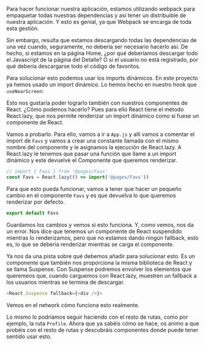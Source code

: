 Para hacer funcionar nuestra aplicación, estamos utilizando webpack para empaquetar todas nuestras dependencias y así tener un distribuible de nuestra aplicación. Y esto es genial, ya que Webpack se encarga de toda esta gestión.

Sin embargo, resulta que estamos descargando todas las dependencias de una vez cuando, seguramente, no debería ser necesario hacerlo así. De hecho, si estamos en la página Home, ¿por qué deberíamos descargar todo el Javascript de la página del Detalle? O si el usuario no está registrado, por qué debería descargarse todo el código de favoritos.

Para solucionar esto podemos usar los imports dinámicos. En este proyecto ya hemos usado un import dinámico. Lo hemos hecho en nuestro hook que `useNearScreen`:

Esto nos gustaría poder lograrlo también con nuestros componentes de React. ¿Cómo podemos hacerlo? Pues para ello React tiene el método React.lazy, que nos permite renderizar un import dinámico como si fuese un componente de React.

Vamos a probarlo. Para ello, vamos a ir a `App.js` y allí vamos a comentar el import de `Favs` y vamos a crear una constante llamada con el mismo nombre del componente y le asignamos la ejecución de React.lazy. A React.lazy le tenemos que pasar una función que llame a un import dinámico y este devuelve el Componente que queremos renderizar.

```js
// import { Favs } from '@pages/Favs'
const Favs = React.lazy(() => import('@pages/Favs'))
```

Para que esto pueda funcionar, vamos a tener que hacer un pequeño cambio en el componente `Favs` y es que devuelva lo que queremos renderizar por defecto.

```js
export default Favs
```

Guardamos los cambios y vemos si esto funciona. Y, como vemos, nos da un error. Nos dice que tenemos un componente de React suspendido mientras lo renderizamos, pero que no estamos dando ningún fallback, esto es, lo que se debería renderizar mientras se carga el componente.

Ya nos da una pista sobre qué debemos añadir para solucionar esto. Es un componente que también nos proporciona la misma biblioteca de React y se llama Suspense. Con Suspense podremos envolver los elementos que queremeos que, cuando carguemos con React.lazy, muestren un fallback a los usuarios mientras se termina de descargar.

```js en App.js
<React.Suspense fallback={<div />}>
```

Vemos en el network cómo funciona esto realmente.

Lo mismo lo podríamos seguir haciendo con el resto de rutas, como por ejemplo, la ruta `Profile`. Ahora que ya sabéis cómo se hace, os animo a que probéis con el resto de rutas y descubráis componentes donde puede tener sentido usar esto.

